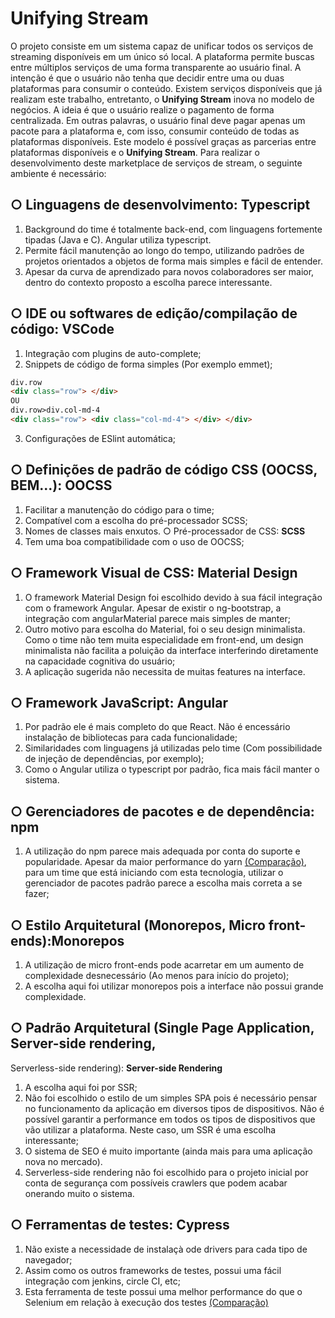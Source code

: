 # Unifying Stream
O projeto consiste em um sistema capaz de unificar todos os serviços de streaming disponíveis em um único só local. A plataforma permite buscas entre múltiplos serviços de uma forma transparente ao usuário final. A intenção é que o usuário não tenha que decidir entre uma ou duas plataformas para consumir o conteúdo.
Existem serviços disponíveis que já realizam este trabalho, entretanto, o **Unifying Stream** inova no modelo de negócios. A ideia é que o usuário realize o pagamento de forma centralizada. Em outras palavras, o usuário final deve pagar apenas um pacote para a plataforma e, com isso, consumir conteúdo de todas as plataformas disponíveis. Este modelo é possível graças as parcerias entre plataformas disponíveis e o **Unifying Stream**. Para realizar o desenvolvimento deste marketplace de serviços de stream, o seguinte ambiente é necessário:


## ○ Linguagens de desenvolvimento: **Typescript** 
1. Background do time é totalmente back-end, com linguagens fortemente tipadas (Java e C). Angular utiliza typescript.
2. Permite fácil manutenção ao longo do tempo, utilizando padrões de projetos orientados a objetos de forma mais simples e fácil de entender.
3. Apesar da curva de aprendizado para novos colaboradores ser maior, dentro do contexto proposto a escolha parece interessante.


## ○ IDE ou softwares de edição/compilação de código: **VSCode**
1. Integração com plugins de auto-complete;
2. Snippets de código de forma simples (Por exemplo emmet);
```html
div.row
<div class="row"> </div>
OU
div.row>div.col-md-4
<div class="row"> <div class="col-md-4"> </div> </div>
```
3. Configurações de ESlint automática;


## ○ Definições de padrão de código CSS (OOCSS, BEM...): **OOCSS**
1. Facilitar a manutenção do código para o time;
2. Compatível com a escolha do pré-processador SCSS;
3. Nomes de classes mais enxutos.
○ Pré-processador de CSS: **SCSS**
1. Tem uma boa compatibilidade com o uso de OOCSS;


## ○ Framework Visual de CSS: **Material Design**
1. O framework Material Design foi escolhido devido à sua fácil integração com o framework Angular. Apesar de existir o ng-bootstrap, a integração com angularMaterial parece mais simples de manter;
2. Outro motivo para escolha do Material, foi o seu design minimalista. Como o time não tem muita especialidade em front-end, um design minimalista não facilita a poluição da interface interferindo diretamente na capacidade cognitiva do usuário;
3. A aplicação sugerida não necessita de muitas features na interface.


## ○ Framework JavaScript: **Angular**
1. Por padrão ele é mais completo do que React. Não é encessário instalação de bibliotecas para cada funcionalidade;
2. Similaridades com linguagens já utilizadas pelo time (Com possibilidade de injeção de dependências, por exemplo);
3. Como o Angular utiliza o typescript por padrão, fica mais fácil manter o sistema.


## ○ Gerenciadores de pacotes e de dependência: **npm**
1. A utilização do npm parece mais adequada por conta do suporte e popularidade. Apesar da maior performance do yarn [(Comparação)](https://www.whitesourcesoftware.com/free-developer-tools/blog/npm-vs-yarn-which-should-you-choose/#:~:text=As%20you%20can%20see%20above,pretty%20fast%20when%20using%20Yarn.), para um time que está iniciando com esta tecnologia, utilizar o gerenciador de pacotes padrão parece a escolha mais correta a se fazer;


## ○ Estilo Arquitetural (Monorepos, Micro front-ends):**Monorepos**
1. A utilização de micro front-ends pode acarretar em um aumento de complexidade desnecessário (Ao menos para início do projeto);
2. A escolha aqui foi utilizar monorepos pois a interface não possui grande complexidade.


## ○ Padrão Arquitetural (Single Page Application, Server-side rendering,
Serverless-side rendering): **Server-side Rendering**
1. A escolha aqui foi por SSR;
2. Não foi escolhido o estilo de um simples SPA pois é necessário pensar no funcionamento da aplicação em diversos tipos de dispositivos. Não é possível garantir a performance em todos os tipos de dispositivos que vão utilizar a plataforma. Neste caso, um SSR é uma escolha interessante;
3. O sistema de SEO é muito importante (ainda mais para uma aplicação nova no mercado).
4. Serverless-side rendering não foi escolhido para o projeto inicial por conta de segurança com possíveis crawlers que podem acabar onerando muito o sistema.


## ○ Ferramentas de testes: **Cypress**
1. Não existe a necessidade de instalaçà ode drivers para cada tipo de navegador;
2. Assim como os outros frameworks de testes, possui uma fácil integração com jenkins, circle CI, etc;
3. Esta ferramenta de teste possui uma melhor performance do que o Selenium em relação à execução dos testes [(Comparação)](https://www.lambdatest.com/blog/cypress-vs-selenium-comparison/)



